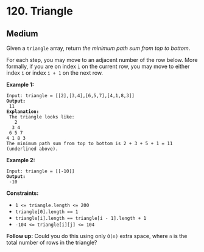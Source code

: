 # 120. Triangle

## Medium



Given a `triangle` array, return _the minimum path sum from top to bottom_.

For each step, you may move to an adjacent number of the row below. More formally, if you are on index `i` on the current row, you may move to either index `i` or index `i + 1` on the next row.

&#x20;

**Example 1:**

<pre><code>Input: triangle = [[2],[3,4],[6,5,7],[4,1,8,3]]
<strong>Output:
</strong> 11
<strong>Explanation:
</strong> The triangle looks like:
   2
  3 4
 6 5 7
4 1 8 3
The minimum path sum from top to bottom is 2 + 3 + 5 + 1 = 11 (underlined above).
</code></pre>

**Example 2:**

<pre><code>Input: triangle = [[-10]]
<strong>Output:
</strong> -10
</code></pre>

&#x20;

**Constraints:**

* `1 <= triangle.length <= 200`
* `triangle[0].length == 1`
* `triangle[i].length == triangle[i - 1].length + 1`
* `-104 <= triangle[i][j] <= 104`

&#x20;

**Follow up:** Could you do this using only `O(n)` extra space, where `n` is the total number of rows in the triangle?
